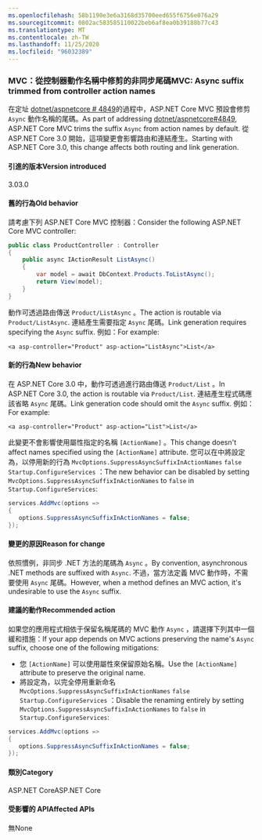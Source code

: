 ```yaml
---
ms.openlocfilehash: 58b1190e3e6a3168d35700eed655f6756e076a29
ms.sourcegitcommit: 0802ac583585110022beb6af8ea0b39188b77c43
ms.translationtype: MT
ms.contentlocale: zh-TW
ms.lasthandoff: 11/25/2020
ms.locfileid: "96032389"
---
```

### <a name="mvc-async-suffix-trimmed-from-controller-action-names"></a><span data-ttu-id="bed9f-101">MVC：從控制器動作名稱中修剪的非同步尾碼</span><span class="sxs-lookup"><span data-stu-id="bed9f-101">MVC: Async suffix trimmed from controller action names</span></span>

<span data-ttu-id="bed9f-102">在定址 [dotnet/aspnetcore # 4849](https://github.com/dotnet/aspnetcore/issues/4849)的過程中，ASP.NET Core MVC 預設會修剪 `Async` 動作名稱的尾碼。</span><span class="sxs-lookup"><span data-stu-id="bed9f-102">As part of addressing [dotnet/aspnetcore#4849](https://github.com/dotnet/aspnetcore/issues/4849), ASP.NET Core MVC trims the suffix `Async` from action names by default.</span></span> <span data-ttu-id="bed9f-103">從 ASP.NET Core 3.0 開始，這項變更會影響路由和連結產生。</span><span class="sxs-lookup"><span data-stu-id="bed9f-103">Starting with ASP.NET Core 3.0, this change affects both routing and link generation.</span></span>

#### <a name="version-introduced"></a><span data-ttu-id="bed9f-104">引進的版本</span><span class="sxs-lookup"><span data-stu-id="bed9f-104">Version introduced</span></span>

<span data-ttu-id="bed9f-105">3.0</span><span class="sxs-lookup"><span data-stu-id="bed9f-105">3.0</span></span>

#### <a name="old-behavior"></a><span data-ttu-id="bed9f-106">舊的行為</span><span class="sxs-lookup"><span data-stu-id="bed9f-106">Old behavior</span></span>

<span data-ttu-id="bed9f-107">請考慮下列 ASP.NET Core MVC 控制器：</span><span class="sxs-lookup"><span data-stu-id="bed9f-107">Consider the following ASP.NET Core MVC controller:</span></span>

```csharp
public class ProductController : Controller
{
    public async IActionResult ListAsync()
    {
        var model = await DbContext.Products.ToListAsync();
        return View(model);
    }
}
```

<span data-ttu-id="bed9f-108">動作可透過路由傳送 `Product/ListAsync` 。</span><span class="sxs-lookup"><span data-stu-id="bed9f-108">The action is routable via `Product/ListAsync`.</span></span> <span data-ttu-id="bed9f-109">連結產生需要指定 `Async` 尾碼。</span><span class="sxs-lookup"><span data-stu-id="bed9f-109">Link generation requires specifying the `Async` suffix.</span></span> <span data-ttu-id="bed9f-110">例如：</span><span class="sxs-lookup"><span data-stu-id="bed9f-110">For example:</span></span>

```cshtml
<a asp-controller="Product" asp-action="ListAsync">List</a>
```

#### <a name="new-behavior"></a><span data-ttu-id="bed9f-111">新的行為</span><span class="sxs-lookup"><span data-stu-id="bed9f-111">New behavior</span></span>

<span data-ttu-id="bed9f-112">在 ASP.NET Core 3.0 中，動作可透過進行路由傳送 `Product/List` 。</span><span class="sxs-lookup"><span data-stu-id="bed9f-112">In ASP.NET Core 3.0, the action is routable via `Product/List`.</span></span> <span data-ttu-id="bed9f-113">連結產生程式碼應該省略 `Async` 尾碼。</span><span class="sxs-lookup"><span data-stu-id="bed9f-113">Link generation code should omit the `Async` suffix.</span></span> <span data-ttu-id="bed9f-114">例如：</span><span class="sxs-lookup"><span data-stu-id="bed9f-114">For example:</span></span>

```cshtml
<a asp-controller="Product" asp-action="List">List</a>
```

<span data-ttu-id="bed9f-115">此變更不會影響使用屬性指定的名稱 `[ActionName]` 。</span><span class="sxs-lookup"><span data-stu-id="bed9f-115">This change doesn't affect names specified using the `[ActionName]` attribute.</span></span> <span data-ttu-id="bed9f-116">您可以在中將設定為，以停用新的行為 `MvcOptions.SuppressAsyncSuffixInActionNames` `false` `Startup.ConfigureServices` ：</span><span class="sxs-lookup"><span data-stu-id="bed9f-116">The new behavior can be disabled by setting `MvcOptions.SuppressAsyncSuffixInActionNames` to `false` in `Startup.ConfigureServices`:</span></span>

```csharp
services.AddMvc(options =>
{
   options.SuppressAsyncSuffixInActionNames = false;
});
```

#### <a name="reason-for-change"></a><span data-ttu-id="bed9f-117">變更的原因</span><span class="sxs-lookup"><span data-stu-id="bed9f-117">Reason for change</span></span>

<span data-ttu-id="bed9f-118">依照慣例，非同步 .NET 方法的尾碼為 `Async` 。</span><span class="sxs-lookup"><span data-stu-id="bed9f-118">By convention, asynchronous .NET methods are suffixed with `Async`.</span></span> <span data-ttu-id="bed9f-119">不過，當方法定義 MVC 動作時，不需要使用 `Async` 尾碼。</span><span class="sxs-lookup"><span data-stu-id="bed9f-119">However, when a method defines an MVC action, it's undesirable to use the `Async` suffix.</span></span>

#### <a name="recommended-action"></a><span data-ttu-id="bed9f-120">建議的動作</span><span class="sxs-lookup"><span data-stu-id="bed9f-120">Recommended action</span></span>

<span data-ttu-id="bed9f-121">如果您的應用程式相依于保留名稱尾碼的 MVC 動作 `Async` ，請選擇下列其中一個緩和措施：</span><span class="sxs-lookup"><span data-stu-id="bed9f-121">If your app depends on MVC actions preserving the name's `Async` suffix, choose one of the following mitigations:</span></span>

- <span data-ttu-id="bed9f-122">您 `[ActionName]` 可以使用屬性來保留原始名稱。</span><span class="sxs-lookup"><span data-stu-id="bed9f-122">Use the `[ActionName]` attribute to preserve the original name.</span></span>
- <span data-ttu-id="bed9f-123">將設定為，以完全停用重新命名 `MvcOptions.SuppressAsyncSuffixInActionNames` `false` `Startup.ConfigureServices` ：</span><span class="sxs-lookup"><span data-stu-id="bed9f-123">Disable the renaming entirely by setting `MvcOptions.SuppressAsyncSuffixInActionNames` to `false` in `Startup.ConfigureServices`:</span></span>

```csharp
services.AddMvc(options =>
{
   options.SuppressAsyncSuffixInActionNames = false;
});
```

#### <a name="category"></a><span data-ttu-id="bed9f-124">類別</span><span class="sxs-lookup"><span data-stu-id="bed9f-124">Category</span></span>

<span data-ttu-id="bed9f-125">ASP.NET Core</span><span class="sxs-lookup"><span data-stu-id="bed9f-125">ASP.NET Core</span></span>

#### <a name="affected-apis"></a><span data-ttu-id="bed9f-126">受影響的 API</span><span class="sxs-lookup"><span data-stu-id="bed9f-126">Affected APIs</span></span>

<span data-ttu-id="bed9f-127">無</span><span class="sxs-lookup"><span data-stu-id="bed9f-127">None</span></span>

<!-- 

#### Affected APIs

Not detectable via API analysis

-->
